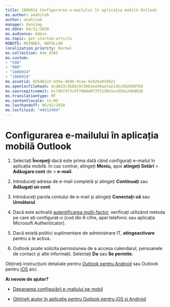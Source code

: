 ```yaml
---
title: 1800014 Configurarea e-mailului în aplicația mobilă Outlook
ms.author: anahitab
author: anahitab
manager: dansimp
ms.date: 04/21/2020
ms.audience: Admin
ms.topic: get-started-article
ROBOTS: NOINDEX, NOFOLLOW
localization_priority: Normal
ms.collection: Adm_O365
ms.custom:
- "598"
- "900"
- "1800014"
- "1800018"
ms.assetid: d2b46122-b59a-4b94-9cae-5e42be819022
ms.openlocfilehash: 6cd6d3c36b8c9c50b5ea98aafa2145c502960f89
ms.sourcegitcommit: bc7d6f4f3c9f7060d073f5130e1ec856e248d020
ms.translationtype: MT
ms.contentlocale: ro-RO
ms.lasthandoff: 06/02/2020
ms.locfileid: "44512494"
---
```

# <a name="set-up-email-in-the-outlook-mobile-app"></a>Configurarea e-mailului în aplicația mobilă Outlook

1. Selectați **Începeți** dacă este prima dată când configurați e-mailul în aplicația mobilă. În caz contrar, atingeți **Meniu,** apoi **atingeți Setări** \> **Adăugare cont** de \> **e-mail**.

2. Introduceți adresa de e-mail completă și atingeți **Continuați** sau **Adăugați un cont**.

3. Introduceți parola contului de e-mail și atingeți **Conectați-vă** sau **Următorul**.

4. Dacă este activată [autentificarea multi-factor,](https://docs.microsoft.com/microsoft-365/admin/security-and-compliance/set-up-multi-factor-authentication) verificați utilizând metoda pe care ați configurat-o (cod din 6 cifre, apel telefonic sau aplicația Microsoft Authenticator).

5. Dacă există politici suplimentare de administrare IT, **atingeactivare** pentru a le activa.

6. Outlook poate solicita permisiunea de a accesa calendarul, persoanele de contact și alte informații. Selectați **Da** sau **Se permite**.

Obțineți instrucțiuni detaliate pentru [Outlook pentru Android](https://support.office.com/article/886db551-8dfa-4fd5-b835-f8e532091872.aspx) sau Outlook pentru [iOS](https://support.office.com/article/b2de2161-cc1d-49ef-9ef9-81acd1c8e234.aspx) aici.
  
 **Ai nevoie de ajutor?**
  
- [Depanarea configurării e-mailului pe mobil](https://support.office.com/article/a264ef01-9c88-48fb-9285-7017e4f31f02.aspx)

- [Obțineți ajutor în aplicație pentru Outlook pentru iOS și Android](https://support.office.com/article/218a22d1-9fa5-4889-b689-de1c63493243.aspx#ID0EAABAAA=Contact_Support)
